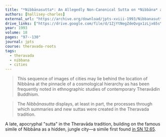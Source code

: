 ```yaml
---
title: "*Nibbānasutta*: An Allegedly Non-Canonical Sutta on *Nibbāna* as a Great City"
authors: [hallisey-charles]
external_url: "https://archive.org/download/jpts-xviii-1993/Nibbanasutta%20-%20Charles%20Hallisey_text.pdf"
drive_links: ["https://drive.google.com/file/d/1ZjYtNegZdeQvgx1zLjx65sYuoqAOx8Ig/view?usp=drivesdk"]
year: 1993
volume: 18
pages: "97--130"
journal: jpts
course: theravada-roots
tags:
  - theravada
  - nibbana
  - cities
---
```


> This sequence of images of cities may lie behind the location of Nibbāna at the pinnacle of a cosmological hierarchy as has been frequently noted in ethnographic studies of contemporary Theravādin Buddhism.

> The *Nibbānasutta* displays, at least in part, the processes through which summaries and new suttas were created in the Theravada tradition.

A late, apocryphal "sutta" in the Theravāda tradition, building on the famous simile of Nibbāna as a hidden, jungle city—a simile first found [in SN 12.65](/content/canon/sn12.65).
